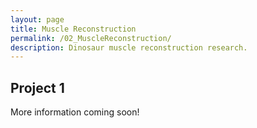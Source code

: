 ```yaml
---
layout: page
title: Muscle Reconstruction
permalink: /02_MuscleReconstruction/
description: Dinosaur muscle reconstruction research.
---
```


## Project 1

More information coming soon!
